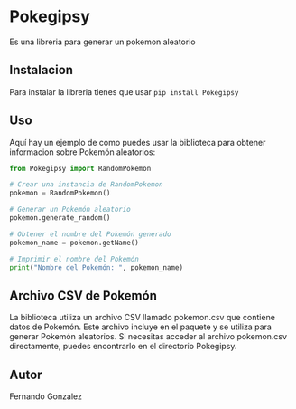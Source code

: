 # Pokegipsy
Es una libreria para generar un pokemon aleatorio
 
## Instalacion 
Para instalar la libreria tienes que usar `pip install Pokegipsy`

## Uso
Aquí hay un ejemplo de como puedes usar la biblioteca para obtener informacion sobre Pokemón aleatorios:

```python
from Pokegipsy import RandomPokemon

# Crear una instancia de RandomPokemon
pokemon = RandomPokemon()

# Generar un Pokemón aleatorio
pokemon.generate_random()

# Obtener el nombre del Pokemón generado
pokemon_name = pokemon.getName()

# Imprimir el nombre del Pokemón 
print("Nombre del Pokemón: ", pokemon_name)

```
## Archivo CSV de Pokemón
La biblioteca utiliza un archivo CSV llamado pokemon.csv que contiene datos de Pokemón. Este archivo incluye en el paquete y se utiliza para generar Pokemón aleatorios. Si necesitas acceder al archivo pokemon.csv directamente, puedes encontrarlo en el directorio Pokegipsy.

## Autor
Fernando Gonzalez

